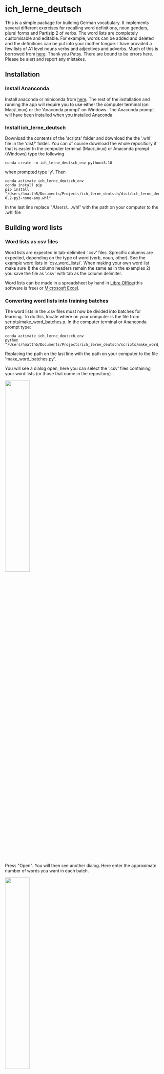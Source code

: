 # ich_lerne_deutsch
This is a simple package for building German vocabulary. It implements several different exercises for recalling word definitions, noun genders, plural forms and Partizip 2 of verbs. 
The word lists are completely customisable and editable. For example, words can be added and deleted and the definitions can be put into your mother tongue. I have provided a few lists of A1 level nouns verbs and adjectives and adverbs. Much of this is borrowed from [here](https://github.com/patsytau/anki_german_a1_vocab). Thank you Patsy. There are bound to be errors here. Please be alert and report any mistakes.  

## Installation
### Install Ananconda
Install anaconda or miniconda from [here](https://www.anaconda.com/). The rest of the installation and running the app will require you to use either the computer terminal (on Mac/Linux) or the 'Anaconda prompt' on Windows. The Anaconda prompt will have been installed when you installed Anaconda.

### Install ich_lerne_deutsch 
Download the contents of the 'scripts' folder and download the the '.whl' file in the 'dist/' folder. You can of course download the whole repositiory if that is easier In the computer terminal (Mac/Linux) or Anaconda prompt (Windows) type the following
```
conda create -n ich_lerne_deutsch_env python=3.10
```
when prompted type 'y'. Then 

```
conda activate ich_lerne_deutsch_env
conda install pip
pip install "/Users/hmatth5/Documents/Projects/ich_lerne_deutsch/dist/ich_lerne_deutsch-0.2-py3-none-any.whl"
```
In the last line replace "/Users/....whl" with the path on your computer to the .whl file

## Building word lists
### Word lists as csv files
Word lists are expected in tab-delimited '.csv' files. Sprecific columns are expected, depending on the type of word (verb, noun, other). See the example word lists in 'csv_word_lists/'. When making your own word list make sure 1) the column headers remain the same as in the examples 2) you save the file as '.csv' with tab as the column delimiter. 

Word lists can be made in a spreadsheet by hand in [Libre Office](https://www.libreoffice.org/)(this software is free) or [Micrososft Excel](https://www.microsoft.com/en-us/microsoft-365/excel).

### Converting word lists into training batches
The word lists in the .csv files must now be divided into batches for learning. To do this, locate where on your computer is the file from scripts/make_word_batches.p. In the computer terminal or Ananconda prompt type:
```
conda activate ich_lerne_deutsch_env
python "/Users/hmatth5/Documents/Projects/ich_lerne_deutsch/scripts/make_word_batches.py"
```
Replacing the path on the last line with the path on your computer to the file 'make_word_batches.py'.

You will see a dialog open, here you can select the '.csv' files containing your word lists (or those that come in the repository)

<img src="img/Make_word_batches/Select_csvs.png" width=40%>

Press "Open". You will then see another dialog. Here enter the approximate number of words you want in each batch. 

<img src="img/Make_word_batches/How_many_words_per_batch.png" width=40%>

Press "OK". You will then see another dialog prompting you to select a folder. 

<img src="img/Make_word_batches/Where to save word batches.png" width=40%>

Press "Choose". You should then find several files with a '.p' file extension. These contain the individual word batches. This file format is not human readable but will be used with the app.

<img src="img/Make_word_batches/word_batch_p_files.png" width=40%>

## Running the app
### Launching the app
To run the app locate the file from 'scripts/launch_app.py'. In the computer terminal (Mac/Linux) or Anaconda prompt (Windows) type or copy:
```
conda activate ich_lerne_deutsch_env
python "/Users/hmatth5/Documents/Projects/ich_lerne_deutsch/scripts/launch_app.py"
```
Replacing the path on the last line with the path on your computer to the 'launch_app.py' file.

You will be prompted to select a word list from the '.p' files.

<img src="img/Make_word_batches/Select a word batch.png" width=40%>


Then to select an exercise (see below)

<img src="img/Make_word_batches/Select_an_exercise .png" width=40%>

### Exercises
#### 1. Speicherkarten
This are traditional flash cards. A word from your list is shown with the definition and (if a Noun) the article and (if a verb) the hilfsverb and Partizip II missing. The idea is that you try to recall the information. You then click to see what was right answer. Below you can see example question and answer cards for each word type.

*Noun*

<img src="img/Speicherkarten/Nomen_side_1.png" width=40%><img src="img/Speicherkarten/Nomen_side_2.png" width=40%>

*Verb*

<img src="img/Speicherkarten/Verb_side_1.png" width=40%><img src="img/Speicherkarten/Verb_side_2.png" width=40%>

*Other*

<img src="img/Speicherkarten/Other_side_1.png" width=40%><img src="img/Speicherkarten/Other_side_2.png" width=40%>

#### 2. Nomen Genus
This exercise is for recalling the gender of nouns. On each trial you will be shown a singular noun from the current list. You should select the correct article in nominative case. You can keep track of your progress with the progress bar at the top. This shows you what proportion of recent trials you answered correctly. When it reaches 100% you have correctly answered for each word five times in a row.

<img src="img/Nomen_Genus/Question.png" width=40%><img src="img/Nomen_Genus/Answer.png" width=40%>

#### 3. Was ist das Wort auf Deutsch?
This exercise is for spontaneously recalling the(a) German word for a particular thing. With this drill you type the Deutsch word from the current list that matches the definition. Press Return/Enter to submit your answer. 

<img src="img/Was_ist_das_word/Was_wort_Question.png" width=40%><img src="img/Was_ist_das_word/Was_wort_feedback.png" width=40%>


#### 4. Partizip II
This drill is for recalling the correct Partizip II of a verb and its Hilfsverb (either haben or sein). You will be presented on each trial with a verb in infinitive form. You should type the complete sentence (without a full stop) in Perfekt: Es <hat/ist> <Partizip 2>. Press Return/Enter to submit your answer. 

<img src="img/Partizip_II/Partizip_II_Question.png" width=40%><img src="img/Partizip_II/Partizip_II_Feedback.png" width=40%>


#### 5. Plural
This drill is for spontaneously recalling the plural and singular forms of nouns in nominative case. You will be given either a singular or plural form of a noun and you should type the correct singular or plural form with the correct artcle (in nominative case). Press Return/Enter to submit your answer. 

<img src="img/Plural/Plural_Question.png" width=40%><img src="img/Plural/Plural_Feedback.png" width=40%>
